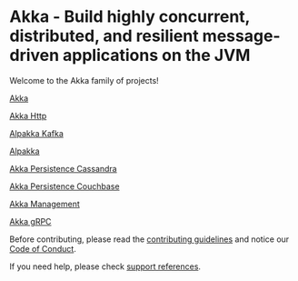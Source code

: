 # Akka - Build highly concurrent, distributed, and resilient message-driven applications on the JVM 

Welcome to the Akka family of projects!

[Akka](https://akka.io/)

[Akka Http](https://doc.akka.io/docs/akka-http/current/)

[Alpakka Kafka](https://doc.akka.io/docs/alpakka-kafka/current/)

[Alpakka](https://doc.akka.io/docs/alpakka/current/)

[Akka Persistence Cassandra](https://github.com/akka/akka-persistence-cassandra)

[Akka Persistence Couchbase](https://doc.akka.io/docs/akka-persistence-couchbase/current/)

[Akka Management](https://developer.lightbend.com/docs/akka-management/current/)

[Akka gRPC](https://developer.lightbend.com/docs/akka-grpc/current/)

Before contributing, please read the [contributing guidelines](CONTRIBUTING.md) and notice our [Code of Conduct](CODE_OF_CONDUCT.md).

If you need help, please check [support references](SUPPORT.md).
